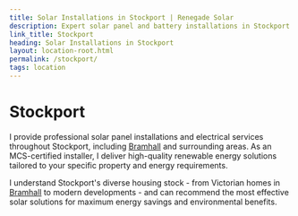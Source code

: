 ```yaml
---
title: Solar Installations in Stockport | Renegade Solar
description: Expert solar panel and battery installations in Stockport. MCS-certified local installer with comprehensive electrical services and excellent customer reviews.
link_title: Stockport
heading: Solar Installations in Stockport
layout: location-root.html
permalink: /stockport/
tags: location
---
```


# Stockport

I provide professional solar panel installations and electrical services throughout Stockport, including [Bramhall](/services/solar-and-battery-installations/bramhall/) and surrounding areas. As an MCS-certified installer, I deliver high-quality renewable energy solutions tailored to your specific property and energy requirements.

I understand Stockport's diverse housing stock - from Victorian homes in [Bramhall](/services/solar-and-battery-installations/bramhall/) to modern developments - and can recommend the most effective solar solutions for maximum energy savings and environmental benefits.